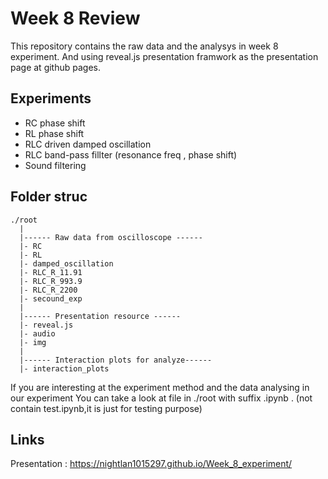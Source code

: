 # Week 8 Review

This repository contains the raw data and the analysys in week 8 experiment.
And using reveal.js presentation framwork as the presentation page at github pages.

## Experiments

- RC phase shift
- RL phase shift
- RLC driven damped oscillation
- RLC band-pass fillter (resonance freq , phase shift)
- Sound filtering


## Folder struc 

```
./root
  |
  |------ Raw data from oscilloscope ------
  |- RC
  |- RL
  |- damped_oscillation 
  |- RLC_R_11.91 
  |- RLC_R_993.9 
  |- RLC_R_2200
  |- secound_exp
  |
  |------ Presentation resource ------
  |- reveal.js 
  |- audio
  |- img
  |
  |------ Interaction plots for analyze------
  |- interaction_plots
```

If you are interesting at the experiment method and the data analysing in our experiment
You can take a look at file in ./root with suffix .ipynb . 
(not contain test.ipynb,it is just for testing purpose)

## Links
Presentation : https://nightlan1015297.github.io/Week_8_experiment/

